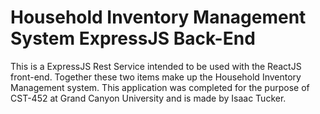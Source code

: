 # Household Inventory Management System ExpressJS Back-End

This is a ExpressJS Rest Service intended to be used with the ReactJS front-end. Together these two items make up the Household Inventory Management system. This application was completed for the purpose of CST-452 at Grand Canyon University and is made by Isaac Tucker.
